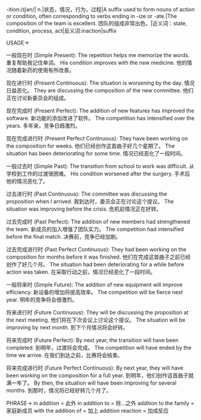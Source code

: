 -ition:/ɪʃən/| n.|状态，情况，行为，过程|A suffix used to form nouns of action or condition, often corresponding to verbs ending in -ize or -ate.|The composition of the team is excellent.  团队的组成非常出色。|近义词：state, condition, process, act|反义词:inaction|suffix

USAGE->

一般现在时 (Simple Present):
The repetition helps me memorize the words.  重复帮助我记住单词。
His condition improves with the new medicine.  他的情况随着新药的使用有所改善。

现在进行时 (Present Continuous):
The situation is worsening by the day.  情况日益恶化。
They are discussing the composition of the new committee. 他们正在讨论新委员会的组成。

现在完成时 (Present Perfect):
The addition of new features has improved the software.  新功能的添加改进了软件。
The competition has intensified over the years. 多年来，竞争日趋激烈。

现在完成进行时 (Present Perfect Continuous):
They have been working on the composition for weeks.  他们已经创作这首曲子好几个星期了。
The situation has been deteriorating for some time.  情况已经恶化了一段时间。

一般过去时 (Simple Past):
The transition from school to work was difficult.  从学校到工作的过渡很困难。
His condition worsened after the surgery.  手术后他的情况恶化了。

过去进行时 (Past Continuous):
The committee was discussing the proposition when I arrived.  我到达时，委员会正在讨论这个提议。
The situation was improving before the crisis.  危机前情况正在好转。

过去完成时 (Past Perfect):
The addition of new members had strengthened the team.  新成员的加入增强了团队实力。
The competition had intensified before the final match.  决赛前，竞争已经加剧。

过去完成进行时 (Past Perfect Continuous):
They had been working on the composition for months before it was finished.  他们在完成这首曲子之前已经创作了好几个月。
The situation had been deteriorating for a while before action was taken.  在采取行动之前，情况已经恶化了一段时间。

一般将来时 (Simple Future):
The addition of new equipment will improve efficiency.  新设备的增加将提高效率。
The competition will be fierce next year.  明年的竞争将会很激烈。

将来进行时 (Future Continuous):
They will be discussing the proposition at the next meeting.  他们将在下次会议上讨论这个提议。
The situation will be improving by next month.  到下个月情况将会好转。

将来完成时 (Future Perfect):
By next year, the transition will have been completed.  到明年，过渡将会完成。
The competition will have ended by the time we arrive.  在我们到达之前，比赛将会结束。

将来完成进行时 (Future Perfect Continuous):
By next year, they will have been working on the composition for a full year. 到明年，他们创作这首曲子就满一年了。
By then, the situation will have been improving for several months. 到那时，情况将已经好转几个月了。


PHRASE->
in addition = 此外
in addition to = 除...之外
addition to the family = 家庭新成员
with the addition of = 加上
addition reaction = 加成反应
